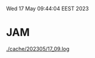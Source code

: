 Wed 17 May 09:44:04 EEST 2023
# JAM
<a href='./cache/202305/17_09.log'>./cache/202305/17_09.log</a>
